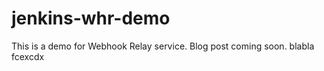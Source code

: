 # jenkins-whr-demo

This is a demo for Webhook Relay service. Blog post coming soon.
blabla
fcexcdx
